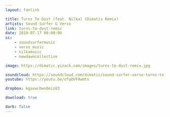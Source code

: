 ```yaml
---
layout: fanlink

title: Turns To Dust (feat. Nilka) (Dimatis Remix)
artists: Sound Surfer & Verso
link: turns-to-dust-remix
date: 2019-07-17 00:00:00
sc:
    - soundsurfermusic
    - verso_music
    - nilkamusic
    - newdawncollective

image: https://dimatis.yizack.com/images/turns-to-dust-remix.jpg

soundcloud: https://soundcloud.com/dimatis/sound-surfer-verso-turns-to-dust-feat-nilka-dimatis-remix
youtube: https://youtu.be/ofqOVF9wmts

dropbox: kgavwcbwo0oiz83

download: true

dark: false
---
```

